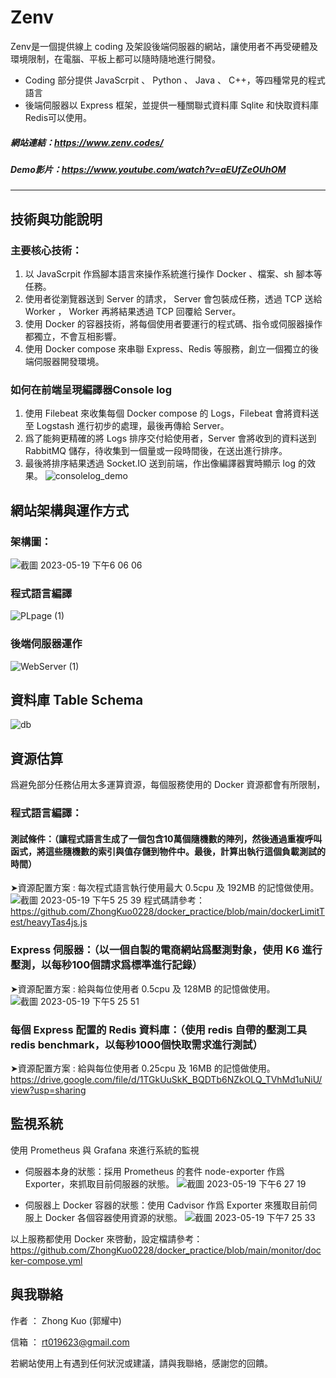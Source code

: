 # Zenv
Zenv是一個提供線上 coding 及架設後端伺服器的網站，讓使用者不再受硬體及環境限制，在電腦、平板上都可以隨時隨地進行開發。
* Coding 部分提供 JavaScrpit 、 Python 、 Java 、 C++，等四種常見的程式語言
* 後端伺服器以 Express 框架，並提供一種關聯式資料庫 Sqlite 和快取資料庫Redis可以使用。

##### 網站連結：https://www.zenv.codes/
##### Demo影片：https://www.youtube.com/watch?v=aEUfZeOUhOM 
---
## 技術與功能說明
### 主要核心技術：
1. 以 JavaScrpit 作爲腳本語言來操作系統進行操作 Docker 、檔案、sh 腳本等任務。
2. 使用者從瀏覽器送到 Server 的請求， Server 會包裝成任務，透過 TCP 送給 Worker ， Worker 再將結果透過 TCP 回覆給 Server。
3. 使用 Docker 的容器技術，將每個使用者要運行的程式碼、指令或伺服器操作都獨立，不會互相影響。
4. 使用 Docker compose 來串聯 Express、Redis 等服務，創立一個獨立的後端伺服器開發環境。
### 如何在前端呈現編譯器Console log
1. 使用 Filebeat 來收集每個 Docker compose 的 Logs，Filebeat 會將資料送至 Logstash 進行初步的處理，最後再傳給 Server。
2. 爲了能夠更精確的將 Logs 排序交付給使用者，Server 會將收到的資料送到 RabbitMQ 儲存，待收集到一個量或一段時間後，在送出進行排序。
3. 最後將排序結果透過 Socket.IO 送到前端，作出像編譯器實時顯示 log 的效果。
![consolelog_demo](https://github.com/ZhongKuo0228/Zenv/assets/119053086/246af9f4-0722-4506-b574-96f10e2c14c9)


## 網站架構與運作方式
### 架構圖：
![截圖 2023-05-19 下午6 06 06](https://github.com/ZhongKuo0228/Zenv/assets/119053086/d70b1743-7122-4367-94ce-e8c577155137)
### 程式語言編譯
![PLpage (1)](https://github.com/ZhongKuo0228/Zenv/assets/119053086/8c66f021-a74d-4d3a-be58-1e30561355a3)
### 後端伺服器運作
![WebServer (1)](https://github.com/ZhongKuo0228/Zenv/assets/119053086/ea5b848d-72f4-476c-8453-ec10fbc27a8f)

## 資料庫 Table Schema

![db](https://github.com/ZhongKuo0228/Zenv/assets/119053086/c2056f51-4bd6-4d7a-b23f-2a3155f505b6)

## 資源估算
爲避免部分任務佔用太多運算資源，每個服務使用的 Docker 資源都會有所限制，
### 程式語言編譯：
#### 測試條件：（讓程式語言生成了一個包含10萬個隨機數的陣列，然後通過重複呼叫函式，將這些隨機數的索引與值存儲到物件中。最後，計算出執行這個負載測試的時間）
➤資源配置方案 : 每次程式語言執行使用最大 0.5cpu 及 192MB 的記憶做使用。
![截圖 2023-05-19 下午5 25 39](https://github.com/ZhongKuo0228/Zenv/assets/119053086/2f9e7eed-750b-4fbb-86f0-5593d95609db)
程式碼請參考：https://github.com/ZhongKuo0228/docker_practice/blob/main/dockerLimitTest/heavyTas4js.js
### Express 伺服器：（以一個自製的電商網站爲壓測對象，使用 K6 進行壓測，以每秒100個請求爲標準進行記錄）
➤資源配置方案 : 給與每位使用者 0.5cpu 及 128MB 的記憶做使用。
![截圖 2023-05-19 下午5 25 51](https://github.com/ZhongKuo0228/Zenv/assets/119053086/9f447a52-b81f-4677-918a-a64a9a6824eb)
### 每個 Express 配置的 Redis 資料庫：（使用 redis 自帶的壓測工具 redis benchmark，以每秒1000個快取需求進行測試）
➤資源配置方案 : 給與每位使用者 0.25cpu 及 16MB 的記憶做使用。
https://drive.google.com/file/d/1TGkUuSkK_BQDTb6NZkOLQ_TVhMd1uNiU/view?usp=sharing

## 監視系統
使用 Prometheus 與 Grafana 來進行系統的監視
* 伺服器本身的狀態：採用 Prometheus 的套件 node-exporter 作爲 Exporter，來抓取目前伺服器的狀態。
![截圖 2023-05-19 下午6 27 19](https://github.com/ZhongKuo0228/Zenv/assets/119053086/e2b080c2-f29b-4262-96f3-98eff4db0cc7)

* 伺服器上 Docker 容器的狀態：使用 Cadvisor 作爲 Exporter 來獲取目前伺服上 Docker 各個容器使用資源的狀態。
![截圖 2023-05-19 下午7 25 33](https://github.com/ZhongKuo0228/Zenv/assets/119053086/44fa5609-83df-4008-877b-025e9ff5408e)

以上服務都使用 Docker 來啓動，設定檔請參考：https://github.com/ZhongKuo0228/docker_practice/blob/main/monitor/docker-compose.yml

## 與我聯絡
作者 ： Zhong Kuo (郭耀中)

信箱 ： rt019623@gmail.com

若網站使用上有遇到任何狀況或建議，請與我聯絡，感謝您的回饋。



